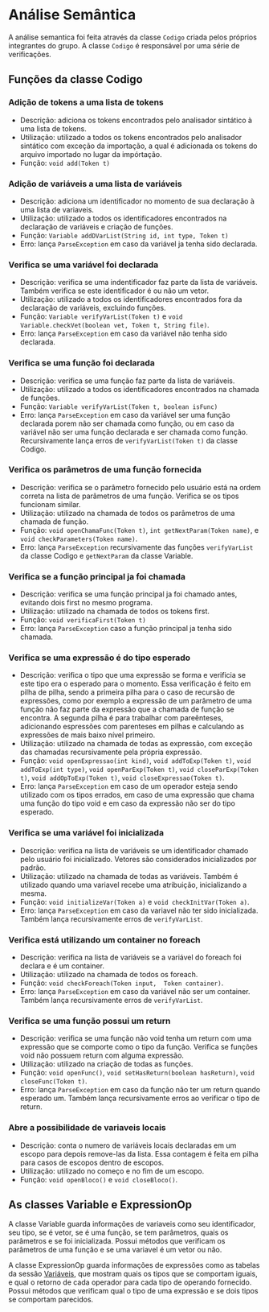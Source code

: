 # Análise Semântica
A análise semantica foi feita através da classe `Codigo` criada pelos próprios integrantes do grupo. A classe `Codigo` é responsável por uma série de verificações.

## Funções da classe Codigo

### Adição de tokens a uma lista de tokens
- Descrição: adiciona os tokens encontrados pelo analisador sintático à uma lista de tokens.
- Utilização: utilizado a todos os tokens encontrados pelo analisador sintático com exceção da importação, a qual é adicionada os tokens do arquivo importado no lugar da impórtação.
- Função: `void add(Token t)`

### Adição de variáveis a uma lista de variáveis
- Descrição: adiciona um identificador no momento de sua declaração à uma lista de variaveis.
- Utilização: utilizado a todos os identificadores encontrados na declaração de variáveis e criação de funções.
- Função: `Variable addDVarList(String id, int type, Token t)`
- Erro: lança `ParseException` em caso da variável ja tenha sido declarada.

### Verifica se uma variável foi declarada
- Descrição: verifica se uma indentificador faz parte da lista de variáveis. Também verifica se este identificador é ou não um vetor.
- Utilização: utilizado a todos os identificadores encontrados fora da declaração de variáveis, excluindo funções.
- Função: `Variable verifyVarList(Token t)` e `void Variable.checkVet(boolean vet, Token t, String file)`.
- Erro: lança `ParseException` em caso da variável não tenha sido declarada.

### Verifica se uma função foi declarada
- Descrição: verifica se uma função faz parte da lista de variáveis.
- Utilização: utilizado a todos os identificadores encontrados na chamada de funções.
- Função: `Variable verifyVarList(Token t, boolean isFunc)`
- Erro: lança `ParseException` em caso da variável ser uma função declarada porem não ser chamada como função, ou em caso da variável não ser uma função declarada e ser chamada como função. Recursivamente lança erros de `verifyVarList(Token t)` da classe Codigo.

### Verifica os parâmetros de uma função fornecida
- Descrição: verifica se o parâmetro fornecido pelo usuário está na ordem correta na lista de parâmetros de uma função. Verifica se os tipos funcionam similar.
- Utilização: utilizado na chamada de todos os parâmetros de uma chamada de função.
- Função: `void openChamaFunc(Token t)`, `int getNextParam(Token name)`,  e `void checkParameters(Token name)`.
- Erro: lança `ParseException` recursivamente das funções `verifyVarList` da classe Codigo e `getNextParam` da classe Variable.

### Verifica se a função principal ja foi chamada
- Descrição: verifica se uma função principal ja foi chamado antes, evitando dois first no mesmo programa.
- Utilização: utilizado na chamada de todos os tokens first.
- Função: `void verificaFirst(Token t)`
- Erro: lança `ParseException` caso a função principal ja tenha sido chamada.

### Verifica se uma expressão é do tipo esperado
- Descrição: verifica o tipo que uma expressão se forma e verificia se este tipo era o esperado para o momento. Essa verificação é feito em pilha de pilha, sendo a primeira pilha para o caso de recursão de expressões, como por exemplo a expressão de um parâmetro de uma função não faz parte da expressão que a chamada de função se encontra. A segunda pilha é para trabalhar com pareênteses, adicionando espressões com parenteses em pilhas e calculando as expressões de mais baixo nível primeiro.
- Utilização: utilizado na chamada de todas as expressão, com exceção das chamadas recursivamente pela própria expressão.
- Função: `void openExpressao(int kind)`, `void addToExp(Token t)`, `void addToExp(int type)`, `void openParExp(Token t)`, `void closeParExp(Token t)`, `void addOpToExp(Token t)`, `void closeExpressao(Token t)`.
- Erro: lança `ParseException` em caso de um operador esteja sendo utilizado com os tipos errados, em caso de uma expressão que chama uma função do tipo void e em caso da expressão não ser do tipo esperado.

### Verifica se uma variável foi inicializada
- Descrição: verifica na lista de variáveis se um identificador chamado pelo usuário foi inicializado. Vetores são considerados inicializados por padrão.
- Utilização: utilizado na chamada de todas as variáveis. Também é utilizado quando uma variavel recebe uma atribuição, inicializando a mesma.
- Função: `void initializeVar(Token a)` e `void checkInitVar(Token a)`.
- Erro: lança `ParseException` em caso da variavel não ter sido inicializada. Também lança recursivamente erros de `verifyVarList`.

### Verifica está utilizando um container no foreach
- Descrição: verifica na lista de variáveis se a variável do foreach foi declara e é um container.
- Utilização: utilizado na chamada de todos os foreach.
- Função: `void checkForeach(Token input,  Token container)`.
- Erro: lança `ParseException` em caso da variável não ser um container. Também lança recursivamente erros de `verifyVarList`.

### Verifica se uma função possui um return
- Descrição: verifica se uma função não void tenha um return com uma expressão que se comporte como o tipo da função. Verifica se funções void não possuem return com alguma expressão.
- Utilização: utilizado na criação de todas as funções.
- Função: `void openFunc()`, `void setHasReturn(boolean hasReturn)`, `void closeFunc(Token t)`.
- Erro: lança `ParseException` em caso da função não ter um return quando esperado um. Também lança recursivamente erros ao verificar o tipo de return.

### Abre a possibilidade de variaveis locais
- Descrição: conta o numero de variáveis locais declaradas em um escopo para depois remove-las da lista. Essa contagem é feita em pilha para casos de escopos dentro de escopos.
- Utilização: utilizado no começo e no fim de um escopo.
- Função: `void openBloco()` e `void closeBloco()`.

## As classes Variable e ExpressionOp
A classe Variable guarda informações de variaveis como seu identificador, seu tipo, se é vetor, se é uma função, se tem parâmetros, quais os parâmetros e se foi inicializada. Possui métodos que verificam os parâmetros de uma função e se uma variavel é um vetor ou não.

A classe ExpressionOp guarda informações de expressões como as tabelas da sessão <a href="../Linguagem/var.md/#tabelaTipo">Variáveis</a>, que mostram quais os tipos que se comportam iguais, e qual o retorno de cada operador para cada tipo de operando fornecido. Possui métodos que verificam qual o tipo de uma expressão e se dois tipos se comportam parecidos.